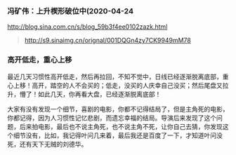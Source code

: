 ### 冯矿伟：上升楔形破位中(2020-04-24
http://blog.sina.com.cn/s/blog_59b3f4ee0102zazk.html
>http://s9.sinaimg.cn/orignal/001DQGn4zy7CK9949mM78

### 高开低走，重心上移
最近几天习惯性高开低走，然后再拉回，不知不觉中，日线已经逐渐脱离底部，重心上移！高开，踏空的人不会买的；低走，没买的人庆幸自己没买；然后尾盘又拉升，懵了！如此几天，你再看大盘，已经逐渐脱离底部！

大家有没有发现一个细节，喜剧的电影，你都不记得结局了，但是主角死的电影，你都记得，因为人习惯性记忆悲剧，而遗忘幸福的结局。导演后来发现了这个问题，后来拍电影，最后也不说主角死，也不说主角不死，让你自己去猜，你发现这个细节没有，比如，我记得叶问几来着，最后我还是百度了一下，才知道叶问没死，还有天下无贼的刘德华。
